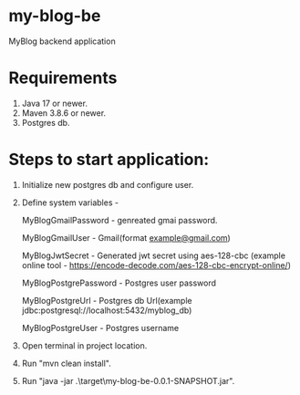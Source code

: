 # my-blog-be

MyBlog backend application

# Requirements

1. Java 17 or newer.
2. Maven 3.8.6 or newer.
3. Postgres db.

# Steps to start application:

1. Initialize new postgres db and configure user.
2. Define system variables -

   MyBlogGmailPassword - genreated gmai password.

   MyBlogGmailUser - Gmail(format example@gmail.com)

   MyBlogJwtSecret - Generated jwt secret using aes-128-cbc (example online tool - https://encode-decode.com/aes-128-cbc-encrypt-online/)

   MyBlogPostgrePassword - Postgres user password

   MyBlogPostgreUrl - Postgres db Url(example jdbc:postgresql://localhost:5432/myblog_db)

   MyBlogPostgreUser - Postgres username
3. Open terminal in project location.
4. Run "mvn clean install".
5. Run "java -jar .\target\my-blog-be-0.0.1-SNAPSHOT.jar".